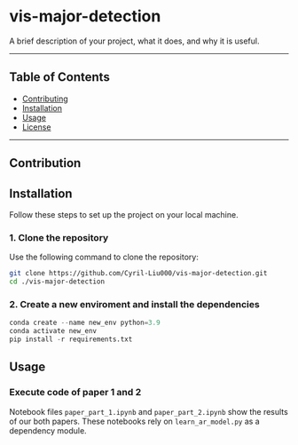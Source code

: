 # vis-major-detection

A brief description of your project, what it does, and why it is useful.

---

## Table of Contents
- [Contributing](#contribution)
- [Installation](#installation)
- [Usage](#usage)
- [License](#license)

---

## Contribution

## Installation

Follow these steps to set up the project on your local machine.

### 1. Clone the repository
Use the following command to clone the repository:
```bash
git clone https://github.com/Cyril-Liu000/vis-major-detection.git
cd ./vis-major-detection
```
### 2. Create a new enviroment and install the dependencies
```python
conda create --name new_env python=3.9
conda activate new_env
pip install -r requirements.txt
```


## Usage
### Execute code of paper 1 and 2
Notebook files `paper_part_1.ipynb` and `paper_part_2.ipynb` show the results of our both papers. 
These notebooks rely on `learn_ar_model.py` as a dependency module.


